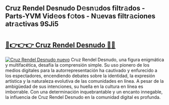 ## Cruz Rendel Desnudo D𝚎sn𝚞dos filtr𝚊dos - Parts-YVM Vid𝚎os f𝚘tos - N𝚞evas filtr𝚊ciones atr𝚊ctivas 9SJi5

# <h2><a href="http://mb3gib0.tromn.icu/?c=Cruz+Rendel+Desnudo">🔗👉👉👉 Cruz Rendel Desnudo 🔗🔗</a></h2>

[![Cruz Rendel Desnudo nuevo](https://i.imgur.com/pEAQMta.gif)](http://mb3gib0.tromn.icu/?c=Cruz+Rendel+Desnudo)
Cruz Rendel Desnudo, una figura enigmática y multifacética, desafía la comprensión simple. Su uso pionero de los medios digitales para la autorrepresentación ha cautivado y enfurecido a los espectadores, encendiendo debates sobre la identidad, la expresión artística y la naturaleza evolutiva de las comunidades en línea. A pesar de la ambigüedad de sus intenciones, su huella en la cultura en línea es imborrable. Con una determinación inquebrantable y un encanto innegable, la influencia de Cruz Rendel Desnudo en la comunidad digital es profunda.
